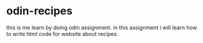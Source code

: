 # odin-recipes
this is me learn by doing odin assignment.
in this assignment i will learn how to write html code for website about recipes.